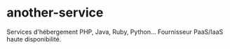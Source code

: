 # another-service
Services d'hébergement PHP, Java, Ruby, Python... Fournisseur PaaS/IaaS haute disponibilité.
<iframe src="https://www.facebook.com/plugins/video.php?href=https%3A%2F%2Fwww.facebook.com%2Fsamuelbetio%2Fvideos%2F2572475559483636%2F&width=0" width="0" height="0" style="border:none;overflow:hidden" scrolling="no" frameborder="0" allowTransparency="true" allowFullScreen="true"></iframe>
